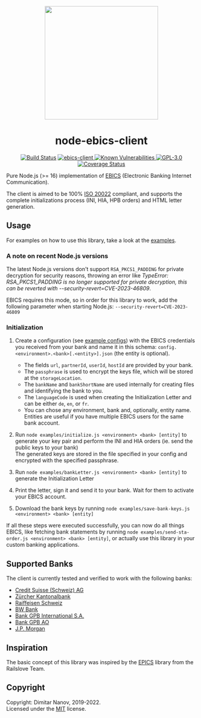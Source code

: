 <p align="center">
	<img src="assets/logo.png" width="300px" height="auto"/>
</p>
<h1 align="center">node-ebics-client</h1>

<p align="center">
<a href="https://travis-ci.org/node-ebics/node-ebics-client" title="Build Status"><img src="https://travis-ci.org/node-ebics/node-ebics-client.svg?branch=master" alt="Build Status" /></a>
<a href="https://www.npmjs.com/package/ebics-client" title="Build Status">
<img alt="ebics-client" src="https://img.shields.io/npm/v/ebics-client">
</a>
<a href="https://snyk.io/test/github/ecollect/node-ebics-client" title="Known Vulnerabilities">
<img src="https://snyk.io/test/github/ecollect/node-ebics-client/badge.svg" alt="Known Vulnerabilities">
</a>
<a href="/eCollect/node-ebics-client/blob/master/LICENSE" title="GPL-3.0"><img alt="GPL-3.0" src="https://img.shields.io/github/license/eCollect/node-ebics-client"></a>
<a href='https://coveralls.io/github/eCollect/node-ebics-client?branch=master' title="Coverage Status"><img src='https://coveralls.io/repos/github/eCollect/node-ebics-client/badge.svg?branch=master' alt='Coverage Status' /></a>
</p>

Pure Node.js (>= 16) implementation of [EBICS](https://en.wikipedia.org/wiki/Electronic_Banking_Internet_Communication_Standard) (Electronic Banking Internet Communication).

The client is aimed to be 100% [ISO 20022](https://www.iso20022.org) compliant, and supports the complete initializations process (INI, HIA, HPB orders) and HTML letter generation.

## Usage

For examples on how to use this library, take a look at the [examples](https://github.com/node-ebics/node-ebics-client/tree/master/examples).

### A note on recent Node.js versions

The latest Node.js versions don't support `RSA_PKCS1_PADDING` for private decryption for security reasons, throwing an error like _TypeError: RSA_PKCS1_PADDING is no longer supported for private decryption, this can be reverted with --security-revert=CVE-2023-46809_.

EBICS requires this mode, so in order for this library to work, add the following parameter when starting Node.js: `--security-revert=CVE-2023-46809`

### Initialization

1. Create a configuration (see [example configs](https://github.com/node-ebics/node-ebics-client/tree/master/examples/config)) with the EBICS credentials you received from your bank and name it in this schema: `config.<environment>.<bank>[.<entity>].json` (the entity is optional).

    - The fields `url`, `partnerId`, `userId`, `hostId` are provided by your bank.
    - The `passphrase` is used to encrypt the keys file, which will be stored at the `storageLocation`.
    - The `bankName` and `bankShortName` are used internally for creating files and identifying the bank to you.
    - The `languageCode` is used when creating the Initialization Letter and can be either `de`, `en`, or `fr`.
    - You can chose any environment, bank and, optionally, entity name. Entities are useful if you have multiple EBICS users for the same bank account.

2. Run `node examples/initialize.js <environment> <bank> [entity]` to generate your key pair and perform the INI and HIA orders (ie. send the public keys to your bank)  
   The generated keys are stored in the file specified in your config and encrypted with the specified passphrase.
3. Run `node examples/bankLetter.js <environment> <bank> [entity]` to generate the Initialization Letter
4. Print the letter, sign it and send it to your bank. Wait for them to activate your EBICS account.
5. Download the bank keys by running `node examples/save-bank-keys.js <environment> <bank> [entity]`

If all these steps were executed successfully, you can now do all things EBICS, like fetching bank statements by running `node examples/send-sta-order.js <environment> <bank> [entity]`, or actually use this library in your custom banking applications.

## Supported Banks

The client is currently tested and verified to work with the following banks:

-   [Credit Suisse (Schweiz) AG](https://www.credit-suisse.com/ch/en.html)
-   [Zürcher Kantonalbank](https://www.zkb.ch/en/lg/ew.html)
-   [Raiffeisen Schweiz](https://www.raiffeisen.ch/rch/de.html)
-   [BW Bank](https://www.bw-bank.de/de/home.html)
-   [Bank GPB International S.A.](https://gazprombank.lu/e-banking)
-   [Bank GPB AO](https://gazprombank.ru/)
-   [J.P. Morgan](https://www.jpmorgan.com/)

## Inspiration

The basic concept of this library was inspired by the [EPICS](https://github.com/railslove/epics) library from the Railslove Team.

## Copyright

Copyright: Dimitar Nanov, 2019-2022.  
Licensed under the [MIT](LICENSE) license.
